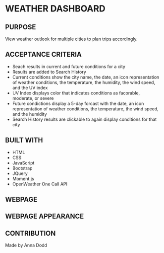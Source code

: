 # WEATHER DASHBOARD 

## PURPOSE
View weather outlook for multiple cities to plan trips accordingly. 

## ACCEPTANCE CRITERIA
- Seach results in current and future conditions for a city 
- Results are added to Search History
- Current conditions show the city name, the date, an icon representation of weather conditions, the temperature, the humidity, the wind speed, and the UV index
- UV Index displays color that indicates conditions as facorable, moderate, or severe
- Future condictions display a 5-day forcast with  the date, an icon representation of weather conditions, the temperature, the wind speed, and the humidity
- Search History results are clickable to again display conditions for that city 

## BUILT WITH 
- HTML
- CSS
- JavaScript
- Bootstrap
- JQuery
- Moment.js
- OpenWeather One Call API

## WEBPAGE 

## WEBPAGE APPEARANCE 

## CONTRIBUTION
Made by Anna Dodd 